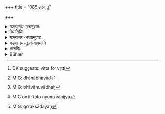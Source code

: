 +++
title = "085 इदन् तु"

+++

<details><summary>गङ्गानथ-मूलानुवादः</summary>

But there is this, that one who, under the stress of livelihood, renounces the strictness concerning his duties, may, for increasing his wealth, sell such commodities as are sold by Vaiśyas, with certain exceptions.—(85)
</details>

<details><summary>मेधातिथिः</summary>

**इदम्** इति वक्ष्यमाणस्य प्रतिनिर्देशः । विशः पण्यं **विट्पण्यं** वैश्यानां यद्विक्रेयं तद् अपि वृत्तिवैकल्याद्[^१७२] धनाभावाद्[^१७३] ब्राह्मणेन विक्रेयम् । उद्धार्याणि द्रव्याण्य् **उद्धार**शब्देनोच्यन्ते । **उद्धृत उद्धारो** यस्मिन् तद् एवम् उच्यते । वक्ष्यमाणानि द्रव्याण्य् अत उद्धृत्यान्यानि विक्रेयाणि । **वित्तवर्धनम्** इति स्वभावानुवाधः[^१७४] । वाणिज्यायां हि धनवृद्धिः प्रसिद्धा । **त्यजतो धर्मनैपुणं** धर्मे या निष्ठा । अतस् तेन पण्यविक्रयो न कर्तव्य इति ज्ञापयति । अतश् चेदम् अवगम्यते- सर्वासां वैश्यवृत्तीनां गर्हिता कृषिः, ततो न्यूना वाणिज्या,[^१७५] ततो गोरक्षादयः[^१७६] ॥ १०.८५ ॥


[^१७६]:
     M G: gorakṣādayaḥ


[^१७५]:
     M G omit: tato nyūnā vāṇijyā


[^१७४]:
     M G: bhāvānuvādhaḥ


[^१७३]:
     M G: dhānābhāvād


[^१७२]:
     DK suggests: vitta for vṛtti
</details>

<details><summary>गङ्गानथ-भाष्यानुवादः</summary>

‘*This*’—refers to what follows.

‘*Such commodities as are sold by Vaiśyas*.’—If the Brāhmaṇa has no wealth, he may, if pressed for livelihood, sell such things as are permitted to be sold by Vaiśyas.

‘*Exceptions*.’—This term stands for the commodities excluded. ‘*With certain exceptions*’;—from which certain articles are excluded. The Brāhmaṇa may sell the things, with the exception of those hereinafter enumerated.

‘*For increasing his wealth*.’—This describes the nature of things; it being well known that trade is conducive to increased wealth.

‘*Renounces the strictness concerning his duties*,’—*i.e*., his strict regard for his duty. This implies that as a rule the said selling should not be done; and the upshot of all this is that from out of the several occupations of the Vaiśya, Agriculture is the worst for the Brāhmaṇa, then trade, and then cattletending and the rest—(85)
</details>

<details><summary>गङ्गानथ-तुल्य-वाक्यानि</summary>

**(verses 10.85-93)  
**

*Gautama* (7.8-15).—‘Goods not to be sold by the Brāhmaṇa are—perfumes,
flavouring substances, prepared food, sesamum, hempen and linen cloth, skins, garments dyed red or washed, milk and preparations of it, roots, fruits, flowers, medicines, honey, flesh, grass, water, poisons, animals for slaughter; nor under any circumstances, human beings, heifers, female calves, cows big with young. Some declare that traffic in land, rice, barley, goats, sheep, horses, hulls, milch cows and draught oxen is also forbidden.’

*Āpastamba* (1.20.10-13).—‘Trade is not lawful for a Brāhmaṇa;—in times
of distress he may trade in lawful merchandise, avoiding the following, that are forbidden—men, condiments and liquids, colours, perfumes, food, skins, heifers, glueing substances, water, young corn-stalks, substances from which spirituous liquor is extracted, red and black pepper, corn, flesh, arms, and the hope of reward for meritorious deeds. Among the various kinds of grains, he shall specially not sell sesamum or rice.

*Yājñavalkya* (3.6-38).—‘Fruits, stones, linen, Soma, human beings,
cakes, plants, sesamum, rice, liquids, curds, milk, clarified butter, water, arms, wine, wax, honey, lac, grass, clay, skins, flowers, blankets, hairs, *Takra*, poisons, land, silken cloth, indigo, salt, one-hoofed animals, lead, vegetable, pepper, medicines, oil-cake, animals, perfumes,—these the Brāhmaṇa should never sell, even when living by the occupations of the Vaiśya. But sesamum may be sold for religious purposes, in exchange of paddy.’

*Baudhāyana* (2.2.27-29).—‘He who sells sesamum, forsooth, sells his
ancestors; he who sells rice, forsooth, sells his life; he who gives away his daughter, making a bargain, forsooth, sells portions of his spiritual merit. Grass and wood in their natural state may be sold. They quote the following—“Animals that have only one row of teeth, as well as minerals excepting salt, and undyed thread,—these, O Brāhmaṇa, are the goods thou art permitted to sell.”’

*Vaśiṣṭha* (2.24-31).—‘A Brāhmaṇa and a Kṣatriya, who have resorted to a
Vaiśya’s mode of living and maintain themselves by trade, shall not sell stones, salt, hempen cloth, silk, linen and skins; nor any kind of dyed clothing; nor prepared food, flowers, fruit, roots, perfumes, substances (used for) flavouring (food); nor water, the juice extracted from plants; nor Soma, weapons, poison, nor flesh, nor milk, nor preparations of it, iron, tin, lac, and lead. Now they quote also (the following verse): By (selling) flesh, lac, and salt a Brāhmaṇa at once becomes an outcast; by selling milk he becomes (equal to) a Śūdra after three days. Among tame animals those with uncloven hoofs, and those that have an abundance of hair (must not be sold), nor any wild animals, (nor) birds, nor beasts that have tusks (or fangs). Among the various kinds of grain they mention sesamum (as forbidden). Now they quote also (the following verse)—If he applies sesamum to any other purpose but food, anointing and charitable gifts, he will be born again as a worm and, together with his ancestors, be plunged into his own ordure.—Or, at pleasure, they may sell (sesamum), if they themselves have produced it by tillage.’

*Viṣṇu* (54.18-21).—‘He who sells fresh ginger, edible plants, perfumes,
flowers, fruits, roots, skins, canes, things made of split bamboo, chaff, potsherds, hair, ashes, bone, cow-milk or curds, oil-cakes, sesamum or oil, must perform the *Prājāpatya*. He who sells the fruit of the *śleśmātaka* tree, lac, bees-wax, shells, mother-o-pearl, tin, lead, iron, copper, or sacrificial vessels made of rhinoceros’ horn, must perform the *Cāndrāyaṇa*. He who sells dyed cloth, tin, precious stones, perfumes, sugar, honey, liquids or condiments, or wool must fast for three days. He who sells meat, salt, lac or milk must perform the
*Cāndrāyaṇa*. And all these persons should undergo initiation a second
time.’
</details>

<details><summary>भारुचिः</summary>

**धर्मनैपुण**त्यागवचनाद् अस्यापि हीनता गम्यते गोरक्ष्यात् । एवं च सति क्ट्षेर् वानिज्यम् उत्कृष्टम् । तथापि गोरक्ष्यं ज्याय इत्य् एतत् सामर्थ्याद् गम्यते । सो ऽयम् अधुना विट्पण्योद्धार उच्यते विक्रीणानस्य पण्यम् ॥ १०.८५ ॥
</details>

<details><summary>Bühler</summary>

085	But he who, through a want of means of subsistence, gives up the strictness with respect to his duties, may sell, in order to increase his wealth, the commodities sold by Vaisyas, making (however) the (following) exceptions.
</details>
